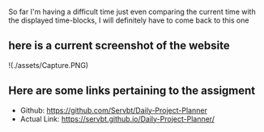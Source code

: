 So far I'm having a difficult time just even comparing the current time with the displayed time-blocks, I will definitely have to come back to this one

## here is a current screenshot of the website

!(./assets/Capture.PNG)


## Here are some links pertaining to the assigment

* Github: https://github.com/Servbt/Daily-Project-Planner
* Actual Link: https://servbt.github.io/Daily-Project-Planner/
